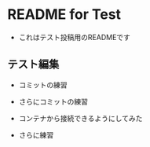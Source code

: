 # README for Test

- これはテスト投稿用のREADMEです

## テスト編集

- コミットの練習

- さらにコミットの練習

- コンテナから接続できるようにしてみた

- さらに練習